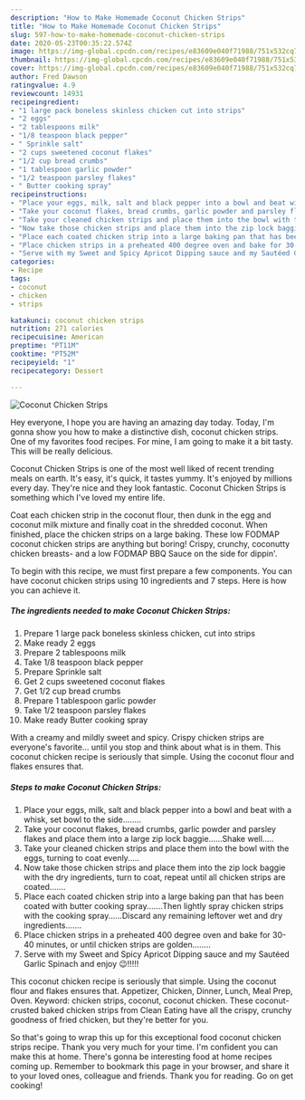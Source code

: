 ```yaml
---
description: "How to Make Homemade Coconut Chicken Strips"
title: "How to Make Homemade Coconut Chicken Strips"
slug: 597-how-to-make-homemade-coconut-chicken-strips
date: 2020-05-23T00:35:22.574Z
image: https://img-global.cpcdn.com/recipes/e83609e040f71988/751x532cq70/coconut-chicken-strips-recipe-main-photo.jpg
thumbnail: https://img-global.cpcdn.com/recipes/e83609e040f71988/751x532cq70/coconut-chicken-strips-recipe-main-photo.jpg
cover: https://img-global.cpcdn.com/recipes/e83609e040f71988/751x532cq70/coconut-chicken-strips-recipe-main-photo.jpg
author: Fred Dawson
ratingvalue: 4.9
reviewcount: 14931
recipeingredient:
- "1 large pack boneless skinless chicken cut into strips"
- "2 eggs"
- "2 tablespoons milk"
- "1/8 teaspoon black pepper"
- " Sprinkle salt"
- "2 cups sweetened coconut flakes"
- "1/2 cup bread crumbs"
- "1 tablespoon garlic powder"
- "1/2 teaspoon parsley flakes"
- " Butter cooking spray"
recipeinstructions:
- "Place your eggs, milk, salt and black pepper into a bowl and beat with a whisk, set bowl to the side........"
- "Take your coconut flakes, bread crumbs, garlic powder and parsley flakes and place them into a large zip lock baggie......Shake well....."
- "Take your cleaned chicken strips and place them into the bowl with the eggs, turning to coat evenly....."
- "Now take those chicken strips and place them into the zip lock baggie with the dry ingredients, turn to coat, repeat until all chicken strips are coated......."
- "Place each coated chicken strip into a large baking pan that has been coated with butter cooking spray.......Then lightly spray chicken strips with the cooking spray......Discard any remaining leftover wet and dry ingredients......."
- "Place chicken strips in a preheated 400 degree oven and bake for 30- 40 minutes, or until chicken strips are golden........"
- "Serve with my Sweet and Spicy Apricot Dipping sauce and my Sautéed Garlic Spinach and enjoy 😉!!!!!"
categories:
- Recipe
tags:
- coconut
- chicken
- strips

katakunci: coconut chicken strips 
nutrition: 271 calories
recipecuisine: American
preptime: "PT11M"
cooktime: "PT52M"
recipeyield: "1"
recipecategory: Dessert

---
```



![Coconut Chicken Strips](https://img-global.cpcdn.com/recipes/e83609e040f71988/751x532cq70/coconut-chicken-strips-recipe-main-photo.jpg)

Hey everyone, I hope you are having an amazing day today. Today, I'm gonna show you how to make a distinctive dish, coconut chicken strips. One of my favorites food recipes. For mine, I am going to make it a bit tasty. This will be really delicious.

Coconut Chicken Strips is one of the most well liked of recent trending meals on earth. It's easy, it's quick, it tastes yummy. It's enjoyed by millions every day. They're nice and they look fantastic. Coconut Chicken Strips is something which I've loved my entire life.

Coat each chicken strip in the coconut flour, then dunk in the egg and coconut milk mixture and finally coat in the shredded coconut. When finished, place the chicken strips on a large baking. These low FODMAP coconut chicken strips are anything but boring! Crispy, crunchy, coconutty chicken breasts- and a low FODMAP BBQ Sauce on the side for dippin&#39;.


To begin with this recipe, we must first prepare a few components. You can have coconut chicken strips using 10 ingredients and 7 steps. Here is how you can achieve it.

<!--inarticleads1-->

##### The ingredients needed to make Coconut Chicken Strips:

1. Prepare 1 large pack boneless skinless chicken, cut into strips
1. Make ready 2 eggs
1. Prepare 2 tablespoons milk
1. Take 1/8 teaspoon black pepper
1. Prepare  Sprinkle salt
1. Get 2 cups sweetened coconut flakes
1. Get 1/2 cup bread crumbs
1. Prepare 1 tablespoon garlic powder
1. Take 1/2 teaspoon parsley flakes
1. Make ready  Butter cooking spray


With a creamy and mildly sweet and spicy. Crispy chicken strips are everyone&#39;s favorite… until you stop and think about what is in them. This coconut chicken recipe is seriously that simple. Using the coconut flour and flakes ensures that. 

<!--inarticleads2-->

##### Steps to make Coconut Chicken Strips:

1. Place your eggs, milk, salt and black pepper into a bowl and beat with a whisk, set bowl to the side........
1. Take your coconut flakes, bread crumbs, garlic powder and parsley flakes and place them into a large zip lock baggie......Shake well.....
1. Take your cleaned chicken strips and place them into the bowl with the eggs, turning to coat evenly.....
1. Now take those chicken strips and place them into the zip lock baggie with the dry ingredients, turn to coat, repeat until all chicken strips are coated.......
1. Place each coated chicken strip into a large baking pan that has been coated with butter cooking spray.......Then lightly spray chicken strips with the cooking spray......Discard any remaining leftover wet and dry ingredients.......
1. Place chicken strips in a preheated 400 degree oven and bake for 30- 40 minutes, or until chicken strips are golden........
1. Serve with my Sweet and Spicy Apricot Dipping sauce and my Sautéed Garlic Spinach and enjoy 😉!!!!!


This coconut chicken recipe is seriously that simple. Using the coconut flour and flakes ensures that. Appetizer, Chicken, Dinner, Lunch, Meal Prep, Oven. Keyword: chicken strips, coconut, coconut chicken. These coconut-crusted baked chicken strips from Clean Eating have all the crispy, crunchy goodness of fried chicken, but they&#39;re better for you. 

So that's going to wrap this up for this exceptional food coconut chicken strips recipe. Thank you very much for your time. I'm confident you can make this at home. There's gonna be interesting food at home recipes coming up. Remember to bookmark this page in your browser, and share it to your loved ones, colleague and friends. Thank you for reading. Go on get cooking!
